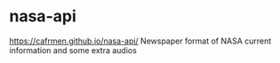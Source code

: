 # nasa-api
https://cafrmen.github.io/nasa-api/
 Newspaper format of NASA current information and some extra audios
